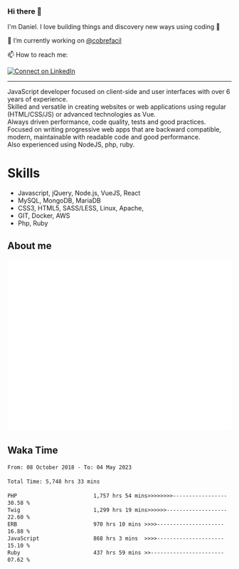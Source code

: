 ### Hi there 👋

I'm Daniel. I love building things and discovery new ways using coding :raised_hands: 

🔭 I’m currently working on [@cobrefacil](https://www.cobrefacil.com.br/)

📫 How to reach me:

[![Connect on LinkedIn](https://img.shields.io/badge/--linkedin?label=LinkedIn&logo=LinkedIn&style=social)](https://www.linkedin.com/in/daniel-cerverizzo/)

---

JavaScript developer focused on client-side and user interfaces with over 6 years of experience.  
Skilled and versatile in creating websites or web applications using regular (HTML/CSS/JS) or advanced technologies as Vue.  
Always driven performance, code quality, tests and good practices.  
 Focused on writing progressive web apps that are backward compatible, modern, maintainable with readable code and good performance.  
Also experienced using NodeJS, php, ruby. 


# Skills

 - Javascript, jQuery, Node.js, VueJS, React
 - MySQL, MongoDB, MariaDB    
 - CSS3, HTML5, SASS/LESS,  Linux, Apache,
 - GIT, Docker, AWS
 - Php, Ruby

## About me

![Metrics](/github-metrics.svg)

## Waka Time

<!--START_SECTION:waka-->

```text
From: 08 October 2018 - To: 04 May 2023

Total Time: 5,748 hrs 33 mins

PHP                        1,757 hrs 54 mins>>>>>>>>-----------------   30.58 %
Twig                       1,299 hrs 19 mins>>>>>>-------------------   22.60 %
ERB                        970 hrs 10 mins >>>>---------------------   16.88 %
JavaScript                 868 hrs 3 mins  >>>>---------------------   15.10 %
Ruby                       437 hrs 59 mins >>-----------------------   07.62 %
```

<!--END_SECTION:waka-->

